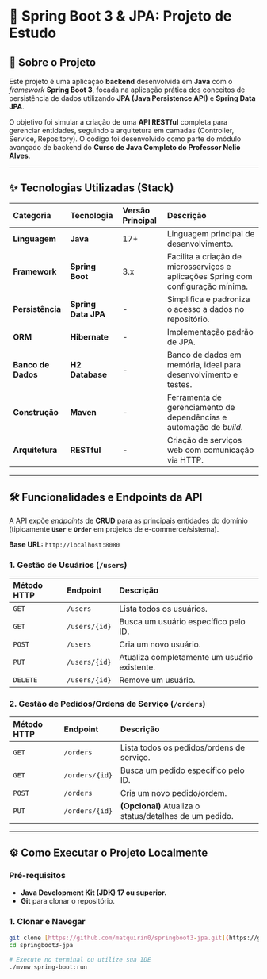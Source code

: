 # 🚀 Spring Boot 3 & JPA: Projeto de Estudo

## 📍 Sobre o Projeto

Este projeto é uma aplicação **backend** desenvolvida em **Java** com o *framework* **Spring Boot 3**, focada na aplicação prática dos conceitos de persistência de dados utilizando **JPA (Java Persistence API)** e **Spring Data JPA**.

O objetivo foi simular a criação de uma **API RESTful** completa para gerenciar entidades, seguindo a arquitetura em camadas (Controller, Service, Repository). O código foi desenvolvido como parte do módulo avançado de backend do **Curso de Java Completo do Professor Nelio Alves**.

---

## ✨ Tecnologias Utilizadas (Stack)

| Categoria | Tecnologia | Versão Principal | Descrição |
| :--- | :--- | :--- | :--- |
| **Linguagem** | **Java** | 17+ | Linguagem principal de desenvolvimento. |
| **Framework** | **Spring Boot** | 3.x | Facilita a criação de microsserviços e aplicações Spring com configuração mínima. |
| **Persistência** | **Spring Data JPA** | - | Simplifica e padroniza o acesso a dados no repositório. |
| **ORM** | **Hibernate** | - | Implementação padrão de JPA. |
| **Banco de Dados** | **H2 Database** | - | Banco de dados em memória, ideal para desenvolvimento e testes. |
| **Construção** | **Maven** | - | Ferramenta de gerenciamento de dependências e automação de *build*. |
| **Arquitetura** | **RESTful** | - | Criação de serviços web com comunicação via HTTP. |

---

## 🛠️ Funcionalidades e Endpoints da API

A API expõe *endpoints* de **CRUD** para as principais entidades do domínio (tipicamente **`User`** e **`Order`** em projetos de e-commerce/sistema).

**Base URL:** `http://localhost:8080`

### 1. Gestão de Usuários (`/users`)

| Método HTTP | Endpoint | Descrição |
| :--- | :--- | :--- |
| `GET` | `/users` | Lista todos os usuários. |
| `GET` | `/users/{id}` | Busca um usuário específico pelo ID. |
| `POST` | `/users` | Cria um novo usuário. |
| `PUT` | `/users/{id}` | Atualiza completamente um usuário existente. |
| `DELETE` | `/users/{id}` | Remove um usuário. |

### 2. Gestão de Pedidos/Ordens de Serviço (`/orders`)

| Método HTTP | Endpoint | Descrição |
| :--- | :--- | :--- |
| `GET` | `/orders` | Lista todos os pedidos/ordens de serviço. |
| `GET` | `/orders/{id}` | Busca um pedido específico pelo ID. |
| `POST` | `/orders` | Cria um novo pedido/ordem. |
| `PUT` | `/orders/{id}` | **(Opcional)** Atualiza o status/detalhes de um pedido. |

---

## ⚙️ Como Executar o Projeto Localmente

### Pré-requisitos

* **Java Development Kit (JDK) 17 ou superior.**
* **Git** para clonar o repositório.

### 1. Clonar e Navegar

```bash
git clone [https://github.com/matquirin0/springboot3-jpa.git](https://github.com/matquirin0/springboot3-jpa.git)
cd springboot3-jpa

# Execute no terminal ou utilize sua IDE
./mvnw spring-boot:run

